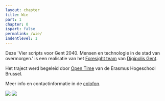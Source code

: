 ```yaml
---
layout: chapter
title: Wie
part: 1
chapter: 0
ispart: false
permalink: /wie/
indentlevel: 1
---
```

Deze 'Vier scripts voor Gent 2040. Mensen en technologie in de stad van overmorgen.' is een realisatie van het [Foresight team](https://twitter.com/foresightgent) van [Digipolis Gent](https://www.digipolis.be). 

Het traject werd begeleid door [Open Time](https://www.erasmushogeschool.be/nl/praktijkgericht-onderzoek/open-time) van de Erasmus Hogeschool Brussel.

Meer info en contactinformatie in de [colofon](https://lab9k.gent/scripts-voor-gent-2040/colofon/).

 
 
  
  
![](https://i.imgur.com/KvGxJJv.png)
![](https://i.imgur.com/6eatOpe.jpg)
